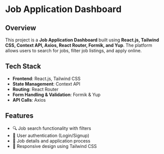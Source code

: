 # Job Application Dashboard

## Overview
This project is a **Job Application Dashboard** built using **React.js, Tailwind CSS, Context API, Axios, React Router, Formik, and Yup**. The platform allows users to search for jobs, filter job listings, and apply online.

## Tech Stack
- **Frontend**: React.js, Tailwind CSS
- **State Management**: Context API
- **Routing**: React Router
- **Form Handling & Validation**: Formik & Yup
- **API Calls**: Axios

## Features
- 🔍 Job search functionality with filters
- 🔑 User authentication (Login/Signup)
- 📄 Job details and application process
- 📱 Responsive design using Tailwind CSS